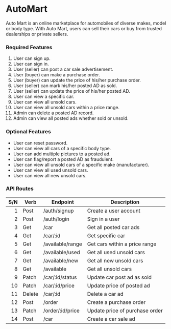 # AutoMart
Auto Mart is an online marketplace for automobiles of diverse makes, model or body type. With
Auto Mart, users can sell their cars or buy from trusted dealerships or private sellers.

### Required Features
1. User can sign up.
2. User can sign in.
3. User (seller) can post a car sale advertisement.
4. User (buyer) can make a purchase order.
5. User (buyer) can update the price of his/her purchase order.
6. User (seller) can mark his/her posted AD as sold.
7. User (seller) can update the price of his/her posted AD.
8. User can view a specific car.
9. User can view all unsold cars.
10. User can view all unsold cars within a price range.
11. Admin can delete a posted AD record.
12. Admin can view all posted ads whether sold or unsold.

### Optional Features
- User can reset password.
- User can view all cars of a specific body type.
- User can add multiple pictures to a posted ad.
- User can flag/report a posted AD as fraudulent.
- User can view all unsold cars of a specific make (manufacturer).
- User can view all used unsold cars.
- User can view all new unsold cars.

### API Routes
S/N | Verb   | Endpoint         | Description                    |
---:| -------|------------------|--------------------------------|
  1 | Post   | /auth/signup     | Create a user account          |
  2 | Post   | /auth/login      | Sign in a user                 |
  3 | Get    | /car             | Get all posted car ads         |
  4 | Get    | /car/:id         | Get specific car               |
  5 | Get    | /available/range | Get cars within a price range  |
  6 | Get    | /available/used  | Get all used unsold cars       |
  7 | Get    | /available/new   | Get all new unsold cars        |
  8 | Get    | /available       | Get all unsold cars            |
  9 | Patch  | /car/:id/status  | Update car post ad as sold     |
  10| Patch  | /car/:id/price   | Update price of posted ad      |
  11| Delete | /car/:id         | Delete a car ad                |
  12| Post   | /order           | Create a purchase order        |
  13| Patch  | /order/:id/price | Update price of purchase order |
  14| Post   | /car             | Create a car sale ad           |

